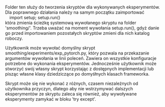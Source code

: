 Folder ten służy do tworzenia skryptów dla wykonywanych eksperymentów.
Dla poprawnego działania należy na samym początku zaimportować <br>
    &emsp;import setup; setup.run()<br>
która zmienia ścieżkę systemową wywołanego skryptu na folder 'smoothing/'. Trzeba uważać na moment wywołania setup.run(), gdyż danie go przed importowaniem pozostałych skryptów zmieni dla nich katalog roboczy.

Użytkownik może wywołać domyślny skrypt smoothing/experiments/exp_pytorch.py, który pozwala na przekazanie argumentów wywołania w linii poleceń. Zawiera on wszystkie konfiguracje potrzebne do wykonania eksperymentów. Jednocześnie użytkownik może stworzyć swój własny skrypt korzystając z dostępnych implementacji lub pisząc własne klasy dziedziczące po domyśłnych klasach frameworka.

Skrypt może się nie wykonać z różnych, czasem niezależnych od użytkownika przyczyn, dlatego aby nie wstrzymywać dalszych eksperymentów ze skryptu zaleca się również, aby wywoływane eksperymenty zamykać w bloku 'try except'.